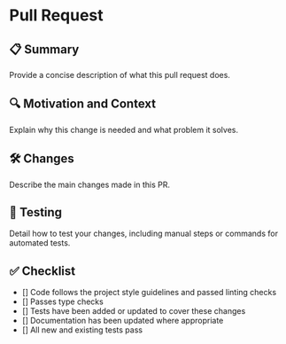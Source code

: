 <!--
Thank you for your contribution! Please fill out the sections below.
-->

# Pull Request

## 📋 Summary

Provide a concise description of what this pull request does.

## 🔍 Motivation and Context

Explain why this change is needed and what problem it solves.

## 🛠 Changes

Describe the main changes made in this PR.

## 🧪 Testing

Detail how to test your changes, including manual steps or commands for automated tests.

## ✅ Checklist

- [] Code follows the project style guidelines and passed linting checks
- [] Passes type checks
- [] Tests have been added or updated to cover these changes
- [] Documentation has been updated where appropriate
- [] All new and existing tests pass
